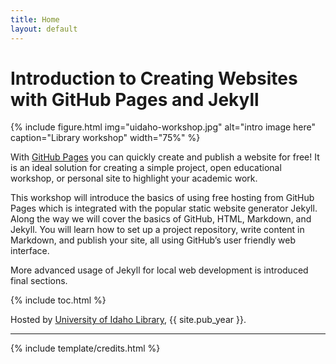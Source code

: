 ```yaml
---
title: Home
layout: default
---
```


# Introduction to Creating Websites with GitHub Pages and Jekyll

{% include figure.html img="uidaho-workshop.jpg" alt="intro image here" caption="Library workshop" width="75%" %}

With [GitHub Pages](https://pages.github.com/) you can quickly create and publish a website for free! 
It is an ideal solution for creating a simple project, open educational workshop, or personal site to highlight your academic work. 

This workshop will introduce the basics of using free hosting from GitHub Pages which is integrated with the popular static website generator Jekyll. 
Along the way we will cover the basics of GitHub, HTML, Markdown, and Jekyll. 
You will learn how to set up a project repository, write content in Markdown, and publish your site, all using GitHub’s user friendly web interface. 

More advanced usage of Jekyll for local web development is introduced final sections.

{% include toc.html %}

Hosted by [University of Idaho Library](http://www.lib.uidaho.edu/), {{ site.pub_year }}.

------

{% include template/credits.html %}
